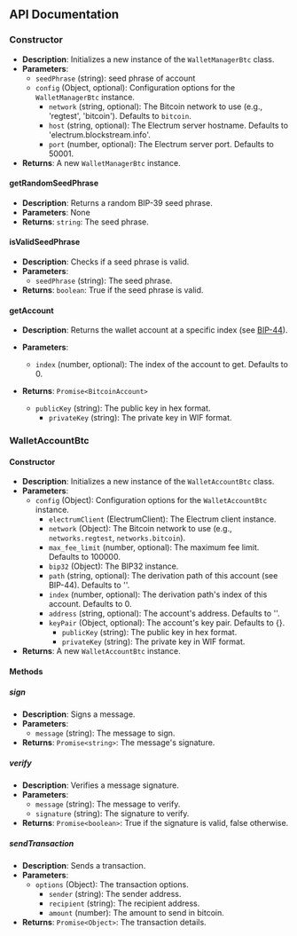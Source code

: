 ## API Documentation

### Constructor
- **Description**: Initializes a new instance of the `WalletManagerBtc` class.
- **Parameters**:
  - `seedPhrase` (string): seed phrase of account
  - `config` (Object, optional): Configuration options for the `WalletManagerBtc` instance.
    - `network` (string, optional): The Bitcoin network to use (e.g., 'regtest', 'bitcoin'). Defaults to `bitcoin`.
    - `host` (string, optional): The Electrum server hostname. Defaults to 'electrum.blockstream.info'.
    - `port` (number, optional): The Electrum server port. Defaults to 50001.
- **Returns**: A new `WalletManagerBtc` instance.

#### getRandomSeedPhrase
- **Description**: Returns a random BIP-39 seed phrase.
- **Parameters**: None
- **Returns**: `string`: The seed phrase.

#### isValidSeedPhrase
- **Description**: Checks if a seed phrase is valid.
- **Parameters**:
  - `seedPhrase` (string): The seed phrase.
- **Returns**: `boolean`: True if the seed phrase is valid.

#### getAccount
- **Description**: Returns the wallet account at a specific index (see [BIP-44](https://en.bitcoin.it/wiki/BIP_0044)).
- **Parameters**:
  - `index` (number, optional): The index of the account to get. Defaults to 0.
- **Returns**: `Promise<BitcoinAccount>`

  - `publicKey` (string): The public key in hex format.
    - `privateKey` (string): The private key in WIF format.

### WalletAccountBtc

#### Constructor
- **Description**: Initializes a new instance of the `WalletAccountBtc` class.
- **Parameters**:
  - `config` (Object): Configuration options for the `WalletAccountBtc` instance.
    - `electrumClient` (ElectrumClient): The Electrum client instance.
    - `network` (Object): The Bitcoin network to use (e.g., `networks.regtest`, `networks.bitcoin`).
    - `max_fee_limit` (number, optional): The maximum fee limit. Defaults to 100000.
    - `bip32` (Object): The BIP32 instance.
    - `path` (string, optional): The derivation path of this account (see BIP-44). Defaults to ''.
    - `index` (number, optional): The derivation path's index of this account. Defaults to 0.
    - `address` (string, optional): The account's address. Defaults to ''.
    - `keyPair` (Object, optional): The account's key pair. Defaults to {}.
      - `publicKey` (string): The public key in hex format.
      - `privateKey` (string): The private key in WIF format.
- **Returns**: A new `WalletAccountBtc` instance.

#### Methods

##### sign
- **Description**: Signs a message.
- **Parameters**:
  - `message` (string): The message to sign.
- **Returns**: `Promise<string>`: The message's signature.

##### verify
- **Description**: Verifies a message signature.
- **Parameters**:
  - `message` (string): The message to verify.
  - `signature` (string): The signature to verify.
- **Returns**: `Promise<boolean>`: True if the signature is valid, false otherwise.

##### sendTransaction
- **Description**: Sends a transaction.
- **Parameters**:
  - `options` (Object): The transaction options.
    - `sender` (string): The sender address.
    - `recipient` (string): The recipient address.
    - `amount` (number): The amount to send in bitcoin.
- **Returns**: `Promise<Object>`: The transaction details.
